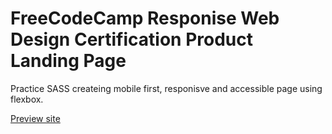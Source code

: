 # FreeCodeCamp Responise Web Design Certification Product Landing Page

Practice SASS createing mobile first, responisve and accessible page using flexbox.

[Preview site](https://product-landing-page-three.vercel.app/)